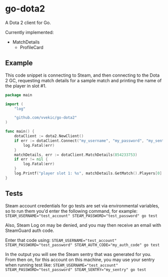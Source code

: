 go-dota2
========

A Dota 2 client for Go.

Currently implemented:

  * MatchDetails
	* ProfileCard

## Example
This code snippet is connecting to Steam, and then connecting to the Dota 2 GC, requesting match details for a sample match and printing the name of the player in slot #1.


```go
package main

import (
	"log"

	"github.com/vvekic/go-dota2"
)

func main() {
	dotaClient := dota2.NewClient()
	if err := dotaClient.Connect("my_username", "my_password", "my_sentry", ""); err != nil {
		log.Fatal(err)
	}
	matchDetails, err := dotaClient.MatchDetails(854233753)
	if err != nil {
		log.Fatal(err)
	}
	log.Printf("player slot 1: %s", matchDetails.GetMatch().Players[0].GetPlayerName())
}
```

## Tests
Steam account credentials for go tests are set via environmental variables, so to run them you'd enter the following command, for example: `STEAM_USERNAME="test_account" STEAM_PASSWORD="test_password" go test`

Also, Steam Log on may be denied, and you may then receive an email with SteamGuard auth code.

Enter that code using: `STEAM_USERNAME="test_account" STEAM_PASSWORD="test_password" STEAM_AUTH_CODE="my_auth_code" go test`

In the output you will see the Steam sentry that was generated for you. From then on, for this account on this machine, you may use your sentry when running test like: `STEAM_USERNAME="test_account" STEAM_PASSWORD="test_password" STEAM_SENTRY="my_sentry" go test`
